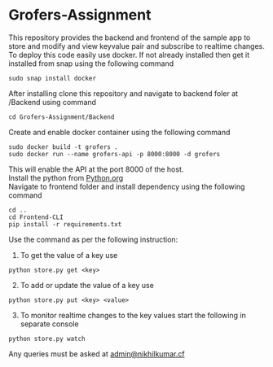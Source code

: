 # Grofers-Assignment
This repository provides the backend and frontend of the sample app to store and modify and view keyvalue pair and subscribe to realtime changes.<br/>
To deploy this code easily use docker. If not already installed then get it installed from snap using the following command<br/>
```
sudo snap install docker
```
After installing clone this repository and navigate to backend foler at /Backend using command<br/>
```
cd Grofers-Assignment/Backend
```
Create and enable docker container using the following command<br/>
```
sudo docker build -t grofers .
sudo docker run --name grofers-api -p 8000:8000 -d grofers
```
This will enable the API at the port 8000 of the host.<br/>
Install the python from [Python.org](https://python.org)<br/>
Navigate to frontend folder and install dependency using the following command
```
cd ..
cd Frontend-CLI
pip install -r requirements.txt
```
Use the command as per the following instruction:<br/>
1. To get the value of a key use
```
python store.py get <key>
```
2. To add or update the value of a key use
```
python store.py put <key> <value>

```
3. To monitor realtime changes to the key values start the following in separate console
```
python store.py watch
```
Any queries must be asked at admin@nikhilkumar.cf
